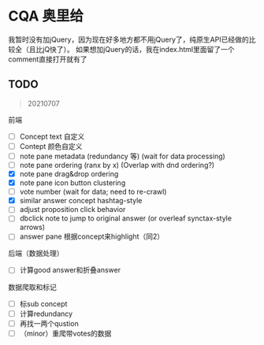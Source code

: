 # CQA 奥里给

我暂时没有加jQuery，因为现在好多地方都不用jQuery了，纯原生API已经做的比较全（且比jQ快了）。
如果想加jQuery的话，我在index.html里面留了一个comment直接打开就有了

## TODO

> 20210707

前端

* [ ] Concept text 自定义
* [ ] Contept 颜色自定义
* [ ] note pane metadata (redundancy 等) (wait for data processing)
* [ ] note pane ordering (ranx by x) (Overlap with dnd ordering?)
* [x] note pane drag&drop ordering
* [x] note pane icon button clustering
* [ ] vote number (wait for data; need to re-crawl)
* [x] similar answer concept hashtag-style
* [ ] adjust proposition click behavior
* [ ] dbclick note to jump to original answer (or overleaf synctax-style arrows)
* [ ] answer pane 根据concept来highlight（同2）

后端（数据处理）

* [ ] 计算good answer和折叠answer

数据爬取和标记

* [ ] 标sub concept
* [ ] 计算redundancy
* [ ] 再找一两个qustion
* [ ] （minor）重爬带votes的数据
